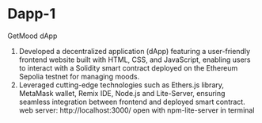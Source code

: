# Dapp-1
GetMood dApp
1) Developed a decentralized application (dApp) featuring a user-friendly frontend website built with HTML, CSS, and JavaScript, enabling users to interact with a Solidity smart contract deployed on the Ethereum Sepolia testnet for managing moods.
2) Leveraged cutting-edge technologies such as Ethers.js library, MetaMask wallet, Remix IDE, Node.js and Lite-Server, ensuring seamless integration between frontend and deployed smart contract.
web server: http://localhost:3000/
open with npm-lite-server in terminal
